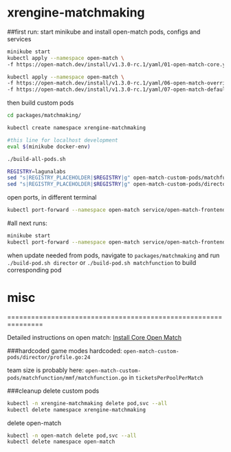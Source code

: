 # xrengine-matchmaking

##first run:
start minikube and install open-match pods, configs and services
```bash
minikube start
kubectl apply --namespace open-match \
-f https://open-match.dev/install/v1.3.0-rc.1/yaml/01-open-match-core.yaml

kubectl apply --namespace open-match \
-f https://open-match.dev/install/v1.3.0-rc.1/yaml/06-open-match-override-configmap.yaml \
-f https://open-match.dev/install/v1.3.0-rc.1/yaml/07-open-match-default-evaluator.yaml
```

then build custom pods
```bash
cd packages/matchmaking/

kubectl create namespace xrengine-matchmaking

#this line for localhost development
eval $(minikube docker-env)

./build-all-pods.sh

REGISTRY=lagunalabs
sed "s|REGISTRY_PLACEHOLDER|$REGISTRY|g" open-match-custom-pods/matchfunction/matchfunction.yaml | sed "s|Always|Never|g" | kubectl apply -f -
sed "s|REGISTRY_PLACEHOLDER|$REGISTRY|g" open-match-custom-pods/director/director.yaml | sed "s|Always|Never|g" | kubectl apply -f -
```

open ports, in different terminal
```bash
kubectl port-forward --namespace open-match service/open-match-frontend 51504:51504
```

#all next runs:
```bash
minikube start
kubectl port-forward --namespace open-match service/open-match-frontend 51504:51504
```

when update needed from pods, navigate to `packages/matchmaking`
and run `./build-pod.sh director` or  `./build-pod.sh matchfunction` to build corresponding pod



# misc

===============================================================

Detailed instructions on open match: [Install Core Open Match](https://open-match.dev/site/docs/installation/yaml/#install-core-open-match)

###hardcoded
game modes hardcoded:
`open-match-custom-pods/director/profile.go:24`

team size is probably here:
`open-match-custom-pods/matchfunction/mmf/matchfunction.go` in `ticketsPerPoolPerMatch`

###cleanup
delete custom pods
```bash
kubectl -n xrengine-matchmaking delete pod,svc --all
kubectl delete namespace xrengine-matchmaking
```

delete open-match
```bash
kubectl -n open-match delete pod,svc --all
kubectl delete namespace open-match
```